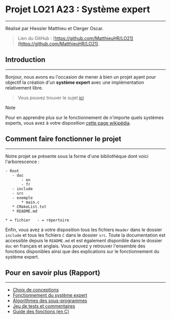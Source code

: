 # Projet LO21 A23 : Système expert

---

Réalisé par Hiessler Matthieu et Clerger Oscar.

>Lien du GitHub : [https://github.com/MatthieuHR/LO21](https://github.com/MatthieuHR/LO21).

## Introduction

---

Bonjour, nous avons eu l'occasion de mener à bien un projet ayant pour objectif la création d'un **système expert** avec une implémentation relativement libre.
> Vous pouvez trouver le sujet [ici](doc/Projet2023.pdf)

>[!NOTE]
>
>Pour en apprendre plus sur le fonctionnement de n'importe quels systèmes experts, vous avez à votre disposition [cette page wikipédia](https://en.wikipedia.org/wiki/Expert_system).


## Comment faire fonctionner le projet

---

Notre projet se présente sous la forme d'une bibliothèque dont voici l'arborescence :
 ````
- Root
    - doc
        - en
        - fr
    - include
    - src
    - exemple
        * main.c
    * CMakeList.txt
    * README.md

* = fichier   - = répertoire
````

Enfin, vous avez à votre disposition tous les fichiers `Header` dans le dossier `include` et tous les fichiers `C` dans le dossier `src`. Toute la documentation est accessible depuis le `README.md` et est également disponible dans le dossier `doc` en français et anglais. Vous pouvez y retrouver l'ensemble des fonctions disponibles ainsi que des explications sur le fonctionnement du système expert.


## Pour en savoir plus (**Rapport**)

---

* [Choix de conceptions](doc/fr/Conception.md)
* [Fonctionnement du système expert](doc/fr/Functioning.md)
* [Algorithmes des sous-programmes](doc/fr/Alogrithm.md)
* [Jeu de tests et commentaires](doc/fr/Test.md)
* [Guide des fonctions (en C)](doc/fr/Function.md)

